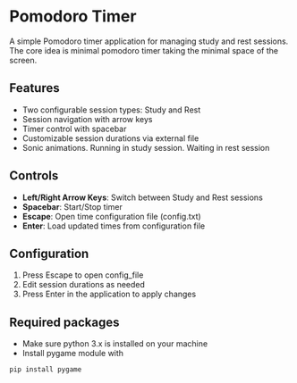 # Pomodoro Timer

A simple Pomodoro timer application for managing study and rest sessions.
The core idea is minimal pomodoro timer taking the minimal space of the screen.

## Features

- Two configurable session types: Study and Rest
- Session navigation with arrow keys 
- Timer control with spacebar
- Customizable session durations via external file
- Sonic animations. Running in study session. Waiting in rest session

## Controls

- **Left/Right Arrow Keys**: Switch between Study and Rest sessions
- **Spacebar**: Start/Stop timer
- **Escape**: Open time configuration file (config.txt)
- **Enter**: Load updated times from configuration file

## Configuration

1. Press Escape to open config_file
2. Edit session durations as needed  
3. Press Enter in the application to apply changes

## Required packages

- Make sure python 3.x is installed on your machine
- Install pygame module with
```bash
pip install pygame
```